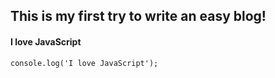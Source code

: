 ## This is my first try to write an easy blog!
#### I love JavaScript
`console.log('I love JavaScript');`